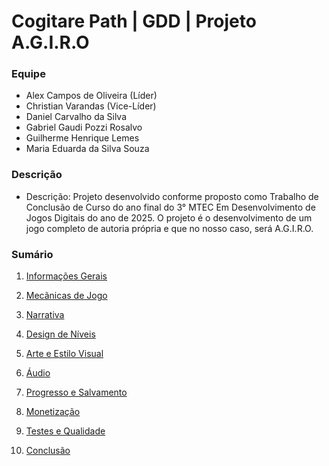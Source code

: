 # Cogitare Path | GDD | Projeto A.G.I.R.O

### Equipe

- Alex Campos de Oliveira (Líder)
- Christian Varandas (Vice-Líder)
- Daniel Carvalho da Silva
- Gabriel Gaudi Pozzi Rosalvo
- Guilherme Henrique Lemes
- Maria Eduarda da Silva Souza

### Descrição
- Descrição: Projeto desenvolvido conforme proposto como Trabalho de Conclusão de Curso do ano final do 3° MTEC Em Desenvolvimento de Jogos Digitais do ano de 2025. O projeto é o desenvolvimento de um jogo completo de autoria própria e que no nosso caso, será A.G.I.R.O.


### Sumário

1. [Informações Gerais](https://github.com/CogitarePath/GDDCogitarePath/wiki/1.-Informa%C3%A7%C3%B5es-Gerais) <br>

2. [Mecãnicas de Jogo](https://github.com/CogitarePath/GDDCogitarePath/wiki/2.-Mec%C3%A2nicas-de-Jogo) <br>

3. [Narrativa](https://github.com/CogitarePath/GDDCogitarePath/wiki/3.-Narrativa) <br>

4. [Design de Níveis](https://github.com/CogitarePath/GDDCogitarePath/wiki/4.-Design-de-N%C3%ADveis) <br>

5. [Arte e Estilo Visual](https://github.com/CogitarePath/GDDCogitarePath/wiki/5.-Arte-e-Estilo-VIsual) <br>

6. [Áudio](https://github.com/CogitarePath/GDDCogitarePath/wiki/6.-%C3%81udio)

7. [Progresso e Salvamento](https://github.com/CogitarePath/GDDCogitarePath/wiki/7.-Progresso-e-Salvamento)

8. [Monetização](https://github.com/CogitarePath/GDDCogitarePath/wiki/8.-Monetiza%C3%A7%C3%A3o)

9. [Testes e Qualidade](https://github.com/CogitarePath/GDDCogitarePath/wiki/9.-Testes-e-Qualidade)

10. [Conclusão](https://github.com/CogitarePath/GDDCogitarePath/wiki/10.-Conclus%C3%A3o)

